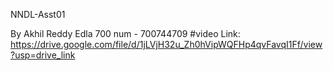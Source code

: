 NNDL-Asst01

By Akhil Reddy Edla 700 num - 700744709 #video Link: https://drive.google.com/file/d/1jLVjH32u_Zh0hVipWQFHp4qvFavqI1Ff/view?usp=drive_link

